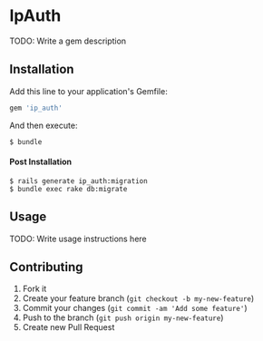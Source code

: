 # IpAuth

TODO: Write a gem description

## Installation

Add this line to your application's Gemfile:

```ruby
gem 'ip_auth'
```

And then execute:

```shell
$ bundle
```

#### Post Installation

```shell
$ rails generate ip_auth:migration
$ bundle exec rake db:migrate
```

## Usage

TODO: Write usage instructions here

## Contributing

1. Fork it
2. Create your feature branch (`git checkout -b my-new-feature`)
3. Commit your changes (`git commit -am 'Add some feature'`)
4. Push to the branch (`git push origin my-new-feature`)
5. Create new Pull Request
